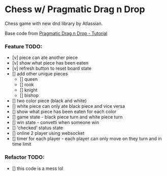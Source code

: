 # Chess w/ Pragmatic Drag n Drop

Chess game with new dnd library by Atlassian.

Base code from [Pragmatic Drag n Drop - Tutorial](https://atlassian.design/components/pragmatic-drag-and-drop/tutorial/)

### Feature TODO:

- [v] piece can ate another piece
- [v] show what piece has been eaten
- [v] refresh button to reset board state
- [] add other unique pieces
  - [] queen
  - [] rook
  - [] knight
  - [] bishop
- [] two color piece (black and white)
- [] white piece can only ate black piece and vice versa
- [] show what piece has been eaten for each color
- [] game state - black piece turn and white piece turn
- [] win state - convetti when someone win
- [] 'checked' status state
- [] online 2 player using websocket
- [] timer for each player - each player can only move on they turn and in time limit

### Refactor TODO:

- [] this code is a mess lol
